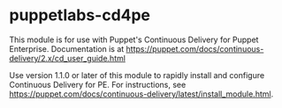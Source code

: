 # puppetlabs-cd4pe

This module is for use with Puppet's Continuous Delivery for Puppet Enterprise.
Documentation is at https://puppet.com/docs/continuous-delivery/2.x/cd_user_guide.html

Use version 1.1.0 or later of this module to rapidly install and configure
Continuous Delivery for PE. For instructions, see https://puppet.com/docs/continuous-delivery/latest/install_module.html.
